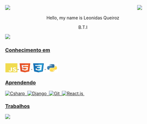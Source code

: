 <div>
     <img align="rigth"width=15% src="https://media.tenor.com/thF-4X-idtEAAAAj/hack-hacker.gif"/>
     <img align="right"width=15% src="https://media.tenor.com/IRFM1RzwxV0AAAAi/goku-dance.gif"/>
    <p align="center"> Hello, my name is Leonidas Queiroz</p>
    <p align="center">B.T.I</p>

<div>
  <a href="https://github.com/LeonidasMesquita">
  <img heigth="180cm" src="https://github-readme-stats.vercel.app/api?username=LeonidasQM9&show_icons=true&theme=neon"/>
</div>
    
### Conhecimento em

<div style="display: inline_block"><br>
  <img align="center" alt="Rafa-Js" height="30" width="40" src="https://raw.githubusercontent.com/devicons/devicon/master/icons/javascript/javascript-plain.svg">
  <img align="center" alt="Rafa-HTML" height="30" width="40" src="https://raw.githubusercontent.com/devicons/devicon/master/icons/html5/html5-original.svg">
  <img align="center" alt="Rafa-CSS" height="30" width="40" src="https://raw.githubusercontent.com/devicons/devicon/master/icons/css3/css3-original.svg">
  <img align="center" alt="Rafa-Python" height="30" width="40" src="https://raw.githubusercontent.com/devicons/devicon/master/icons/python/python-original.svg">
</div>

### Aprendendo 
![Csharp](https://img.shields.io/badge/C%23-239120?style=for-the-badge&logo=c-sharp&logoColor=white)&nbsp;
![Django](https://img.shields.io/badge/Django-092E20?style=for-the-badge&logo=django&logoColor=white)&nbsp;
![Git](https://img.shields.io/badge/GIT-E44C30?style=for-the-badge&logo=git&logoColor=white)&nbsp;
![React.js](https://img.shields.io/badge/React-20232A?style=for-the-badge&logo=react&logoColor=61DAFB)&nbsp;


### Trabalhos
<div>
   <a href="https://www.linkedin.com/in/leonidas-queiroz-mesquita-818313242/" target="_blank"><img src="https://img.shields.io/badge/-LinkedIn-%230077B5?style=for-the-  badge&logo=linkedin&logoColor=white" target="_blank"></a>
</div>




